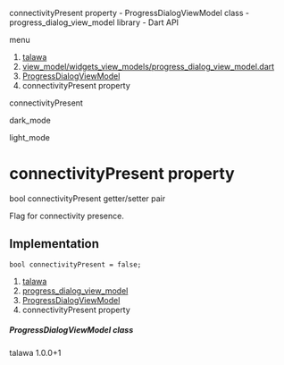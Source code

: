 




connectivityPresent property - ProgressDialogViewModel class - progress\_dialog\_view\_model library - Dart API







menu

1. [talawa](../../index.html)
2. [view\_model/widgets\_view\_models/progress\_dialog\_view\_model.dart](../../view_model_widgets_view_models_progress_dialog_view_model/view_model_widgets_view_models_progress_dialog_view_model-library.html)
3. [ProgressDialogViewModel](../../view_model_widgets_view_models_progress_dialog_view_model/ProgressDialogViewModel-class.html)
4. connectivityPresent property

connectivityPresent


dark\_mode

light\_mode




# connectivityPresent property


bool
connectivityPresent
getter/setter pair

Flag for connectivity presence.


## Implementation

```
bool connectivityPresent = false;
```

 


1. [talawa](../../index.html)
2. [progress\_dialog\_view\_model](../../view_model_widgets_view_models_progress_dialog_view_model/view_model_widgets_view_models_progress_dialog_view_model-library.html)
3. [ProgressDialogViewModel](../../view_model_widgets_view_models_progress_dialog_view_model/ProgressDialogViewModel-class.html)
4. connectivityPresent property

##### ProgressDialogViewModel class





talawa
1.0.0+1






